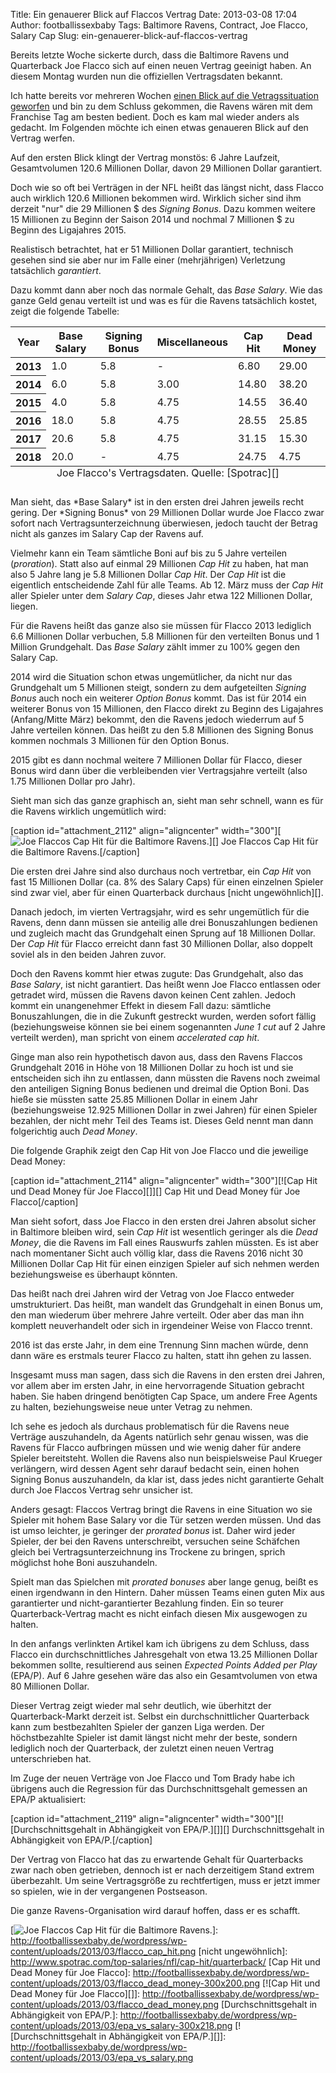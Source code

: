 Title: Ein genauerer Blick auf Flaccos Vertrag
Date: 2013-03-08 17:04
Author: footballissexbaby
Tags: Baltimore Ravens, Contract, Joe Flacco, Salary Cap
Slug: ein-genauerer-blick-auf-flaccos-vertrag

Bereits letzte Woche sickerte durch, dass die Baltimore Ravens und
Quarterback Joe Flacco sich auf einen neuen Vertrag geeinigt haben. An
diesem Montag wurden nun die offiziellen Vertragsdaten bekannt.

Ich hatte bereits vor mehreren Wochen [einen Blick auf die
Vetragssituation geworfen][] und bin zu dem Schluss gekommen, die Ravens
wären mit dem Franchise Tag am besten bedient. Doch es kam mal wieder
anders als gedacht. Im Folgenden möchte ich einen etwas genaueren Blick
auf den Vertrag werfen.

Auf den ersten Blick klingt der Vertrag monstös: 6 Jahre Laufzeit,
Gesamtvolumen 120.6 Millionen Dollar, davon 29 Millionen Dollar
garantiert.

Doch wie so oft bei Verträgen in der NFL heißt das längst nicht, dass
Flacco auch wirklich 120.6 Millionen bekommen wird. Wirklich sicher sind
ihm derzeit "nur" die 29 Millionen \$ des *Signing Bonus*. Dazu kommen
weitere 15 Millionen zu Beginn der Saison 2014 und nochmal 7 Millionen
\$ zu Beginn des Ligajahres 2015.

Realistisch betrachtet, hat er 51 Millionen Dollar garantiert, technisch
gesehen sind sie aber nur im Falle einer (mehrjährigen) Verletzung
tatsächlich *garantiert*.

Dazu kommt dann aber noch das normale Gehalt, das *Base Salary*. Wie das
ganze Geld genau verteilt ist und was es für die Ravens tatsächlich
kostet, zeigt die folgende Tabelle:

<table>
<thead>
<tr>
<th>
Year

</th>
<th>
Base Salary

</th>
<th>
Signing Bonus

</th>
<th>
Miscellaneous

</th>
<th>
Cap Hit

</th>
<th>
Dead Money

</th>
</tr>
</thead>
<tbody>
<tr>
<th>
2013

</th>
<td>
1.0

</td>
<td>
5.8

</td>
<td>
-

</td>
<td>
6.80

</td>
<td>
29.00

</td>
</tr>
<tr>
<th>
2014

</th>
<td>
6.0

</td>
<td>
5.8

</td>
<td>
3.00

</td>
<td>
14.80

</td>
<td>
38.20

</td>
</tr>
<tr>
<th>
2015

</th>
<td>
4.0

</td>
<td>
5.8

</td>
<td>
4.75

</td>
<td>
14.55

</td>
<td>
36.40

</td>
</tr>
<tr>
<th>
2016

</th>
<td>
18.0

</td>
<td>
5.8

</td>
<td>
4.75

</td>
<td>
28.55

</td>
<td>
25.85

</td>
</tr>
<tr>
<th>
2017

</th>
<td>
20.6

</td>
<td>
5.8

</td>
<td>
4.75

</td>
<td>
31.15

</td>
<td>
15.30

</td>
</tr>
<tr>
<th>
2018

</th>
<td>
20.0

</td>
<td>
-

</td>
<td>
4.75

</td>
<td>
24.75

</td>
<td>
4.75

</td>
</tr>
</tbody>
<caption align="bottom">
Joe Flacco's Vertragsdaten. Quelle: [Spotrac][]

</caption>
</table>
Man sieht, das *Base Salary* ist in den ersten drei Jahren jeweils recht
gering. Der *Signing Bonus* von 29 Millionen Dollar wurde Joe Flacco
zwar sofort nach Vertragsunterzeichnung überwiesen, jedoch taucht der
Betrag nicht als ganzes im Salary Cap der Ravens auf.

Vielmehr kann ein Team sämtliche Boni auf bis zu 5 Jahre verteilen
(*proration*). Statt also auf einmal 29 Millionen *Cap Hit* zu haben,
hat man also 5 Jahre lang je 5.8 Millionen Dollar *Cap Hit*. Der *Cap
Hit* ist die eigentlich entscheidende Zahl für alle Teams. Ab 12. März
muss der *Cap Hit* aller Spieler unter dem *Salary Cap*, dieses Jahr
etwa 122 Millionen Dollar, liegen.

Für die Ravens heißt das ganze also sie müssen für Flacco 2013 lediglich
6.6 Millionen Dollar verbuchen, 5.8 Millionen für den verteilten Bonus
und 1 Million Grundgehalt. Das *Base Salary* zählt immer zu 100% gegen
den Salary Cap.

2014 wird die Situation schon etwas ungemütlicher, da nicht nur das
Grundgehalt um 5 Millionen steigt, sondern zu dem aufgeteilten *Signing
Bonus* auch noch ein weiterer *Option Bonus* kommt. Das ist für 2014 ein
weiterer Bonus von 15 Millionen, den Flacco direkt zu Beginn des
Ligajahres (Anfang/Mitte März) bekommt, den die Ravens jedoch wiederrum
auf 5 Jahre verteilen können. Das heißt zu den 5.8 Millionen des Signing
Bonus kommen nochmals 3 Millionen für den Option Bonus.

2015 gibt es dann nochmal weitere 7 Millionen Dollar für Flacco, dieser
Bonus wird dann über die verbleibenden vier Vertragsjahre verteilt (also
1.75 Millionen Dollar pro Jahr).

Sieht man sich das ganze graphisch an, sieht man sehr schnell, wann es
für die Ravens wirklich ungemütlich wird:

[caption id="attachment\_2112" align="aligncenter" width="300"][![Joe
Flaccos Cap Hit für die Baltimore Ravens.][]][] Joe Flaccos Cap Hit für
die Baltimore Ravens.[/caption]

Die ersten drei Jahre sind also durchaus noch vertretbar, ein *Cap Hit*
von fast 15 Millionen Dollar (ca. 8% des Salary Caps) für einen
einzelnen Spieler sind zwar viel, aber für einen Quarterback durchaus
[nicht ungewöhnlich][].

Danach jedoch, im vierten Vertragsjahr, wird es sehr ungemütlich für die
Ravens, denn dann müssen sie anteilig alle drei Bonuszahlungen bedienen
und zugleich macht das Grundgehalt einen Sprung auf 18 Millionen Dollar.
Der *Cap Hit* für Flacco erreicht dann fast 30 Millionen Dollar, also
doppelt soviel als in den beiden Jahren zuvor.

Doch den Ravens kommt hier etwas zugute: Das Grundgehalt, also das *Base
Salary*, ist nicht garantiert. Das heißt wenn Joe Flacco entlassen oder
getradet wird, müssen die Ravens davon keinen Cent zahlen. Jedoch kommt
ein unangenehmer Effekt in diesem Fall dazu: sämtliche Bonuszahlungen,
die in die Zukunft gestreckt wurden, werden sofort fällig
(beziehungsweise können sie bei einem sogenannten *June 1 cut* auf 2
Jahre verteilt werden), man spricht von einem *accelerated cap hit*.

Ginge man also rein hypothetisch davon aus, dass den Ravens Flaccos
Grundgehalt 2016 in Höhe von 18 Millionen Dollar zu hoch ist und sie
entscheiden sich ihn zu entlassen, dann müssten die Ravens noch zweimal
den anteiligen Signing Bonus bedienen und dreimal die Option Boni. Das
hieße sie müssten satte 25.85 Millionen Dollar in einem Jahr
(beziehungsweise 12.925 Millionen Dollar in zwei Jahren) für einen
Spieler bezahlen, der nicht mehr Teil des Teams ist. Dieses Geld nennt
man dann folgerichtig auch *Dead Money*.

Die folgende Graphik zeigt den Cap Hit von Joe Flacco und die jeweilige
Dead Money:

[caption id="attachment\_2114" align="aligncenter" width="300"][![Cap
Hit und Dead Money für Joe Flacco][]][] Cap Hit und Dead Money für Joe
Flacco[/caption]

Man sieht sofort, dass Joe Flacco in den ersten drei Jahren absolut
sicher in Baltimore bleiben wird, sein *Cap Hit* ist wesentlich geringer
als die *Dead Money*, die die Ravens im Fall eines Rauswurfs zahlen
müssten. Es ist aber nach momentaner Sicht auch völlig klar, dass die
Ravens 2016 nicht 30 Millionen Dollar Cap Hit für einen einzigen Spieler
auf sich nehmen werden beziehungsweise es überhaupt könnten.

Das heißt nach drei Jahren wird der Vetrag von Joe Flacco entweder
umstrukturiert. Das heißt, man wandelt das Grundgehalt in einen Bonus
um, den man wiederum über mehrere Jahre verteilt. Oder aber das man ihn
komplett neuverhandelt oder sich in irgendeiner Weise von Flacco trennt.

2016 ist das erste Jahr, in dem eine Trennung Sinn machen würde, denn
dann wäre es erstmals teurer Flacco zu halten, statt ihn gehen zu
lassen.

Insgesamt muss man sagen, dass sich die Ravens in den ersten drei
Jahren, vor allem aber im ersten Jahr, in eine hervorragende Situation
gebracht haben. Sie haben dringend benötigten Cap Space, um andere Free
Agents zu halten, beziehungsweise neue unter Vetrag zu nehmen.

Ich sehe es jedoch als durchaus problematisch für die Ravens neue
Verträge auszuhandeln, da Agents natürlich sehr genau wissen, was die
Ravens für Flacco aufbringen müssen und wie wenig daher für andere
Spieler bereitsteht. Wollen die Ravens also nun beispielsweise Paul
Krueger verlängern, wird dessen Agent sehr darauf bedacht sein, einen
hohen Signing Bonus auszuhandeln, da klar ist, dass jedes nicht
garantierte Gehalt durch Joe Flaccos Vertrag sehr unsicher ist.

Anders gesagt: Flaccos Vertrag bringt die Ravens in eine Situation wo
sie Spieler mit hohem Base Salary vor die Tür setzen werden müssen. Und
das ist umso leichter, je geringer der *prorated bonus* ist. Daher wird
jeder Spieler, der bei den Ravens unterschreibt, versuchen seine
Schäfchen gleich bei Vertragsunterzeichnung ins Trockene zu bringen,
sprich möglichst hohe Boni auszuhandeln.

Spielt man das Spielchen mit *prorated bonuses* aber lange genug, beißt
es einen irgendwann in den Hintern. Daher müssen Teams einen guten Mix
aus garantierter und nicht-garantierter Bezahlung finden. Ein so teurer
Quarterback-Vertrag macht es nicht einfach diesen Mix ausgewogen zu
halten.

In den anfangs verlinkten Artikel kam ich übrigens zu dem Schluss, dass
Flacco ein durchschnittliches Jahresgehalt von etwa 13.25 Millionen
Dollar bekommen sollte, resultierend aus seinen *Expected Points Added
per Play* (EPA/P). Auf 6 Jahre gesehen wäre das also ein Gesamtvolumen
von etwa 80 Millionen Dollar.

Dieser Vertrag zeigt wieder mal sehr deutlich, wie überhitzt der
Quarterback-Markt derzeit ist. Selbst ein durchschnittlicher Quarterback
kann zum bestbezahlten Spieler der ganzen Liga werden. Der
höchstbezahlte Spieler ist damit längst nicht mehr der beste, sondern
lediglich noch der Quarterback, der zuletzt einen neuen Vertrag
unterschrieben hat.

Im Zuge der neuen Verträge von Joe Flacco und Tom Brady habe ich
übrigens auch die Regression für das Durchschnittsgehalt gemessen an
EPA/P aktualisiert:

[caption id="attachment\_2119" align="aligncenter"
width="300"][![Durchschnittsgehalt in Abhängigkeit von EPA/P.][]][]
Durchschnittsgehalt in Abhängigkeit von EPA/P.[/caption]

Der Vertrag von Flacco hat das zu erwartende Gehalt für Quarterbacks
zwar nach oben getrieben, dennoch ist er nach derzeitigem Stand extrem
überbezahlt. Um seine Vertragsgröße zu rechtfertigen, muss er jetzt
immer so spielen, wie in der vergangenen Postseason.

Die ganze Ravens-Organisation wird darauf hoffen, dass er es schafft.

  [einen Blick auf die Vetragssituation geworfen]: http://footballissexbaby.de/wordpress/2013/02/wieviel-sollte-joe-flacco-den-ravens-wert-sein/
    "Wieviel sollte Joe Flacco den Ravens wert sein?"
  [Spotrac]: http://www.spotrac.com/nfl/baltimore-ravens/joe-flacco/
  [Joe Flaccos Cap Hit für die Baltimore Ravens.]: http://footballissexbaby.de/wordpress/wp-content/uploads/2013/03/flacco_cap_hit-300x200.png
  [![Joe Flaccos Cap Hit für die Baltimore Ravens.][]]: http://footballissexbaby.de/wordpress/wp-content/uploads/2013/03/flacco_cap_hit.png
  [nicht ungewöhnlich]: http://www.spotrac.com/top-salaries/nfl/cap-hit/quarterback/
  [Cap Hit und Dead Money für Joe Flacco]: http://footballissexbaby.de/wordpress/wp-content/uploads/2013/03/flacco_dead_money-300x200.png
  [![Cap Hit und Dead Money für Joe Flacco][]]: http://footballissexbaby.de/wordpress/wp-content/uploads/2013/03/flacco_dead_money.png
  [Durchschnittsgehalt in Abhängigkeit von EPA/P.]: http://footballissexbaby.de/wordpress/wp-content/uploads/2013/03/epa_vs_salary-300x218.png
  [![Durchschnittsgehalt in Abhängigkeit von EPA/P.][]]: http://footballissexbaby.de/wordpress/wp-content/uploads/2013/03/epa_vs_salary.png
